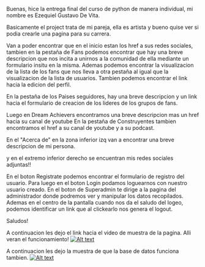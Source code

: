 Buenas, hice la entrega final del curso de python de manera individual, mi nombre es Ezequiel Gustavo De Vita.

Basicamente el project trata de mi pareja, ella es artista y bueno quise ver si podia crearle una pagina para su carrera.

Van a poder encontrar que en el inicio estan los href a sus redes sociales, tambien en la pestaña de Fans podemos encontrar que 
hay una breve descripcion que nos incita a unirnos a la comunidad de ella mediante un formulario insitu en la misma.
Ademas podemos encontrar la visualizacion de la lista de los fans que nos lleva a otra pestaña al igual
que la visualizacion de la lista de usuarios. Tambien podemos encontrar el link hacia la edicion del perfil.

En la pestaña de los Paises seguidores, hay una breve descripcion y un link hacia el formulario de creacion de los lideres de
los grupos de fans.

Luego en Dream Achievers encontramos una breve descripcion mas un href hacia su canal de youtube
En la pestaña de Construyentes tambien encontramos el href a su canal de youtube y a su podcast.

En el "Acerca de" en la zona inferior izq van a encontrar una breve descripcion de mi persona.

y en el extremo inferior derecho se encuentran mis redes sociales adjuntas!!

En el boton Registrate podemos encontrar el formulario de registro del usuario.
Para luego en el boton Login podamos loguearnos con nuestro usuario creado.
En el boton de Superadmin te dirige a la pagina del administrador donde podremos ver y manipular los datos recopilados.
Ademas en el centro de la pantalla cuando nos da el saludo del logeo, podemos identificar un link que al clickearlo nos genera el logout.

Saludos!


A continuacion les dejo el link hacia el video de muestra de la pagina. Alli veran el funcionamiento!
[![Alt text](https://img.youtube.com/vi/EDULdFFD5oY/0.jpg)](https://www.youtube.com/watch?v=EDULdFFD5oY)


A continuacion les dejo la muestra de que la base de datos funciona tambien.
[![Alt text](https://img.youtube.com/vi/_yppHpZKvW8/0.jpg)](https://www.youtube.com/watch?v=_yppHpZKvW8)

